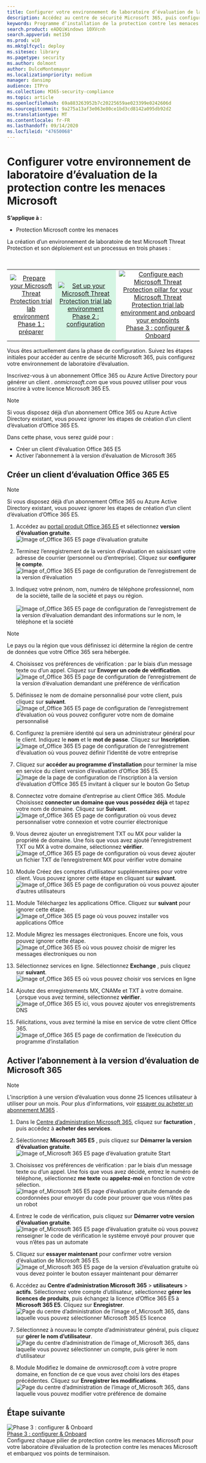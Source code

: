 ```yaml
---
title: Configurer votre environnement de laboratoire d’évaluation de la protection contre les menaces Microsoft
description: Accédez au centre de sécurité Microsoft 365, puis configurez votre environnement de laboratoire d’évaluation de la protection contre les menaces Microsoft.
keywords: Programme d’installation de la protection contre les menaces Microsoft, essayez le programme d’évaluation de Microsoft Threat Protection.
search.product: eADQiWindows 10XVcnh
search.appverid: met150
ms.prod: w10
ms.mktglfcycl: deploy
ms.sitesec: library
ms.pagetype: security
ms.author: dolmont
author: DulceMontemayor
ms.localizationpriority: medium
manager: dansimp
audience: ITPro
ms.collection: M365-security-compliance
ms.topic: article
ms.openlocfilehash: 69a883263952b7c20225659ae023399e0242606d
ms.sourcegitcommit: 9a275a13af3e063e80ce1bd3cd8142a095db92d2
ms.translationtype: MT
ms.contentlocale: fr-FR
ms.lasthandoff: 09/14/2020
ms.locfileid: "47650068"
---
```

# <a name="set-up-your-microsoft-threat-protection-trial-lab-environment"></a>Configurer votre environnement de laboratoire d’évaluation de la protection contre les menaces Microsoft 

**S’applique à :**
- Protection Microsoft contre les menaces 


La création d’un environnement de laboratoire de test Microsoft Threat Protection et son déploiement est un processus en trois phases :

<br>
<table border="0" width="100%" align="center">
  <tr style="text-align:center;">
    <td align="center" style="width:25%; border:0;" >
      <a href= "https://docs.microsoft.com/microsoft-365/security/mtp/prepare-mtpeval?view=o365-worldwide"> 
        <img src="../../media/prepare.png" alt="Prepare your Microsoft Threat Protection trial lab environment" title="Préparer votre atelier d’évaluation de la protection contre les menaces Microsoft" />
      <br/>Phase 1 : préparer </a><br>
    </td>
     <td align="center"bgcolor="#d5f5e3">
      <a href="https://docs.microsoft.com/microsoft-365/security/mtp/setup-mtpeval?view=o365-worldwide">
        <img src="../../media/setup.png" alt="Set up your Microsoft Threat Protection trial lab environment" title="Configurer votre atelier d’évaluation de la protection contre les menaces Microsoft" />
      <br/>Phase 2 : configuration </a><br>
    </td>
    <td align="center">
      <a href="https://docs.microsoft.com/microsoft-365/security/mtp/config-mtpeval?view=o365-worldwide">
        <img src="../../media/config-onboard.png" alt="
Configure each Microsoft Threat Protection pillar for your Microsoft Threat Protection trial lab environment and onboard your endpoints" title="
Configurez chaque pilier de protection contre les menaces Microsoft pour votre environnement de laboratoire d’évaluation de la protection contre les menaces Microsoft et embarquez vos points de terminaison." />
      <br/>Phase 3 : configurer & Onboard </a><br>
</td>


  </tr>
</table>

Vous êtes actuellement dans la phase de configuration. Suivez les étapes initiales pour accéder au centre de sécurité Microsoft 365, puis configurez votre environnement de laboratoire d’évaluation.

Inscrivez-vous à un abonnement Office 365 ou Azure Active Directory pour générer un client *. onmicrosoft.com* que vous pouvez utiliser pour vous inscrire à votre licence Microsoft 365 E5. 

>[!NOTE]
>Si vous disposez déjà d’un abonnement Office 365 ou Azure Active Directory existant, vous pouvez ignorer les étapes de création d’un client d’évaluation d’Office 365 E5.

Dans cette phase, vous serez guidé pour :
- Créer un client d’évaluation Office 365 E5
- Activer l’abonnement à la version d’évaluation de Microsoft 365


## <a name="create-an-office-365-e5-trial-tenant"></a>Créer un client d’évaluation Office 365 E5
>[!NOTE]
>Si vous disposez déjà d’un abonnement Office 365 ou Azure Active Directory existant, vous pouvez ignorer les étapes de création d’un client d’évaluation d’Office 365 E5.

1. Accédez au [portail produit Office 365 E5](https://www.microsoft.com/microsoft-365/business/office-365-enterprise-e5-business-software?activetab=pivot%3aoverviewtab) et sélectionnez **version d’évaluation gratuite**.
![Image of_Office 365 E5 page d’évaluation gratuite](../../media/mtp-eval-9.png) <br>
  
2. Terminez l’enregistrement de la version d’évaluation en saisissant votre adresse de courrier (personnel ou d’entreprise). Cliquez sur **configurer le compte**.
![Image of_Office 365 E5 page de configuration de l’enregistrement de la version d’évaluation](../../media/mtp-eval-10.png) <br> 

3. Indiquez votre prénom, nom, numéro de téléphone professionnel, nom de la société, taille de la société et pays ou région.  
<br>![Image of_Office 365 E5 page de configuration de l’enregistrement de la version d’évaluation demandant des informations sur le nom, le téléphone et la société](../../media/mtp-eval-11.png) <br>
>[!NOTE]
>Le pays ou la région que vous définissez ici détermine la région de centre de données que votre Office 365 sera hébergée.
  
4. Choisissez vos préférences de vérification : par le biais d’un message texte ou d’un appel. Cliquez sur **Envoyer un code de vérification**. 
![Image of_Office 365 E5 page de configuration de l’enregistrement de la version d’évaluation demandant une préférence de vérification](../../media/mtp-eval-12.png) <br>

5. Définissez le nom de domaine personnalisé pour votre client, puis cliquez sur **suivant**.
<br>![Image of_Office 365 E5 page de configuration de l’enregistrement d’évaluation où vous pouvez configurer votre nom de domaine personnalisé](../../media/mtp-eval-13.png) <br>
 
6. Configurez la première identité qui sera un administrateur général pour le client. Indiquez le **nom** et le **mot de passe**. Cliquez sur **Inscription**.
![Image of_Office 365 E5 page de configuration de l’enregistrement d’évaluation où vous pouvez définir l’identité de votre entreprise](../../media/mtp-eval-14.png) <br>

7. Cliquez sur **accéder au programme d’installation** pour terminer la mise en service du client version d’évaluation d’Office 365 E5.
<br>![Image de la page de configuration de l’inscription à la version d’évaluation d’Office 365 E5 invitant à cliquer sur le bouton Go Setup](../../media/mtp-eval-15.png) <br>

8. Connectez votre domaine d’entreprise au client Office 365. Module Choisissez **connecter un domaine que vous possédez déjà** et tapez votre nom de domaine. Cliquez sur **Suivant**.
<br>![Image of_Office 365 E5 page de configuration où vous devez personnaliser votre connexion et votre courrier électronique](../../media/mtp-eval-16.png) <br>
 
9. Vous devrez ajouter un enregistrement TXT ou MX pour valider la propriété de domaine. Une fois que vous avez ajouté l’enregistrement TXT ou MX à votre domaine, sélectionnez **vérifier**.
<br>![Image of_Office 365 E5 page de configuration où vous devez ajouter un fichier TXT de l’enregistrement MX pour vérifier votre domaine](../../media/mtp-eval-17.png) <br>
 
10. Module Créez des comptes d’utilisateur supplémentaires pour votre client. Vous pouvez ignorer cette étape en cliquant sur **suivant**.
![Image of_Office 365 E5 page de configuration où vous pouvez ajouter d’autres utilisateurs](../../media/mtp-eval-18.png) <br>
 
11. Module Téléchargez les applications Office. Cliquez sur **suivant** pour ignorer cette étape. 
<br>![Image of_Office 365 E5 page où vous pouvez installer vos applications Office](../../media/mtp-eval-19.png) <br>

12. Module Migrez les messages électroniques. Encore une fois, vous pouvez ignorer cette étape.
<br>![Image of_Office 365 E5 où vous pouvez choisir de migrer les messages électroniques ou non](../../media/mtp-eval-20.png) <br>
 
13. Sélectionnez services en ligne. Sélectionnez **Exchange** , puis cliquez sur **suivant**. 
<br>![Image of_Office 365 E5 où vous pouvez choisir vos services en ligne](../../media/mtp-eval-21.png) <br>

14. Ajoutez des enregistrements MX, CNAMe et TXT à votre domaine. Lorsque vous avez terminé, sélectionnez **vérifier**.
<br>![Image of_Office 365 E5 ici, vous pouvez ajouter vos enregistrements DNS](../../media/mtp-eval-22.png) <br>
 
15. Félicitations, vous avez terminé la mise en service de votre client Office 365.
<br>![Image of_Office 365 E5 page de confirmation de l’exécution du programme d’installation](../../media/mtp-eval-23.png) <br>

## <a name="enable-microsoft-365-trial-subscription"></a>Activer l’abonnement à la version d’évaluation de Microsoft 365

>[!NOTE]
>L’inscription à une version d’évaluation vous donne 25 licences utilisateur à utiliser pour un mois. Pour plus d’informations, voir [essayer ou acheter un abonnement M365](https://docs.microsoft.com/microsoft-365/commerce/try-or-buy-microsoft-365?view=o365-worldwide#try-or-buy-a-microsoft-365-subscription-1) .

1. Dans le [Centre d’administration Microsoft 365](https://admin.microsoft.com/), cliquez sur **facturation** , puis accédez à **acheter des services**.

2. Sélectionnez **Microsoft 365 E5** , puis cliquez sur **Démarrer la version d’évaluation gratuite**. 
![Image of_Microsoft 365 E5 page d’évaluation gratuite Start](../../media/mtp-eval-24.png) <br>

3. Choisissez vos préférences de vérification : par le biais d’un message texte ou d’un appel. Une fois que vous avez décidé, entrez le numéro de téléphone, sélectionnez **me texte** ou **appelez-moi** en fonction de votre sélection.
![Image of_Microsoft 365 E5 page d’évaluation gratuite demande de coordonnées pour envoyer du code pour prouver que vous n’êtes pas un robot](../../media/mtp-eval-25.png) <br>
 
4. Entrez le code de vérification, puis cliquez sur **Démarrer votre version d’évaluation gratuite**. 
<br>![Image of_Microsoft 365 E5 page d’évaluation gratuite où vous pouvez renseigner le code de vérification le système envoyé pour prouver que vous n’êtes pas un automate](../../media/mtp-eval-26.png) <br>

5. Cliquez sur **essayer maintenant** pour confirmer votre version d’évaluation de Microsoft 365 E5.
<br>![Image of_Microsoft 365 E5 page de la version d’évaluation gratuite où vous devez pointer le bouton essayer maintenant pour démarrer](../../media/mtp-eval-27.png) <br>
 
6. Accédez au **Centre d’administration Microsoft 365**  >  **utilisateurs**  >  **actifs**. Sélectionnez votre compte d’utilisateur, sélectionnez **gérer les licences de produits**, puis échangez la licence d’Office 365 E5 à **Microsoft 365 E5**. Cliquez sur **Enregistrer**.
![Page du centre d’administration de l’image of_Microsoft 365, dans laquelle vous pouvez sélectionner Microsoft 365 E5 licence](../../media/mtp-eval-28.png) <br>
 
7. Sélectionnez à nouveau le compte d’administrateur général, puis cliquez sur **gérer le nom d’utilisateur**.
<br>![Page du centre d’administration de l’image of_Microsoft 365, dans laquelle vous pouvez sélectionner un compte, puis gérer le nom d’utilisateur](../../media/mtp-eval-29.png) <br>

8. Module Modifiez le domaine de *onmicrosoft.com* à votre propre domaine, en fonction de ce que vous avez choisi lors des étapes précédentes. Cliquez sur **Enregistrer les modifications**.
<br>![Page du centre d’administration de l’image of_Microsoft 365, dans laquelle vous pouvez modifier votre préférence de domaine](../../media/mtp-eval-30.png) <br>



## <a name="next-step"></a>Étape suivante
![Phase 3 : configurer & Onboard](../../media/config-onboard.png) <br>[Phase 3 : configurer & Onboard](config-mtpeval.md) <br>Configurez chaque pilier de protection contre les menaces Microsoft pour votre laboratoire d’évaluation de la protection contre les menaces Microsoft et embarquez vos points de terminaison.
